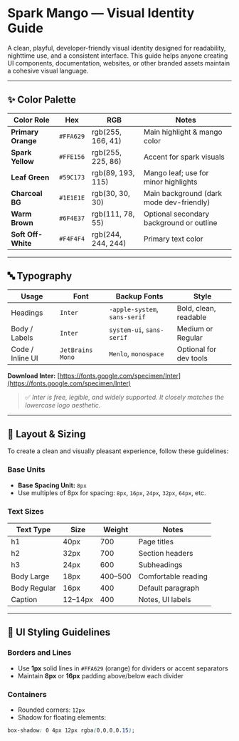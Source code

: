 # Spark Mango — Visual Identity Guide

A clean, playful, developer-friendly visual identity designed for readability, nighttime use, and a consistent interface. This guide helps anyone creating UI components, documentation, websites, or other branded assets maintain a cohesive visual language.

---

## ✨ Color Palette

| Color Role           | Hex       | RGB             | Notes |
|----------------------|-----------|------------------|-------|
| **Primary Orange**   | `#FFA629` | rgb(255, 166, 41) | Main highlight & mango color |
| **Spark Yellow**     | `#FFE156` | rgb(255, 225, 86) | Accent for spark visuals |
| **Leaf Green**       | `#59C173` | rgb(89, 193, 115) | Mango leaf; use for minor highlights |
| **Charcoal BG**      | `#1E1E1E` | rgb(30, 30, 30)   | Main background (dark mode dev-friendly) |
| **Warm Brown**       | `#6F4E37` | rgb(111, 78, 55)  | Optional secondary background or outline |
| **Soft Off-White**   | `#F4F4F4` | rgb(244, 244, 244) | Primary text color |

---

## 🔤 Typography

| Usage             | Font             | Backup Fonts                     | Style |
|------------------|------------------|----------------------------------|-------|
| Headings         | `Inter`          | `-apple-system`, `sans-serif`    | Bold, clean, readable |
| Body / Labels     | `Inter`          | `system-ui`, `sans-serif`        | Medium or Regular |
| Code / Inline UI | `JetBrains Mono` | `Menlo`, `monospace`             | Optional for dev tools |

**Download Inter:** [https://fonts.google.com/specimen/Inter](https://fonts.google.com/specimen/Inter)

> ✅ *Inter is free, legible, and widely supported. It closely matches the lowercase logo aesthetic.*

---

## 📐 Layout & Sizing

To create a clean and visually pleasant experience, follow these guidelines:

### Base Units
- **Base Spacing Unit:** `8px`  
- Use multiples of 8px for spacing: `8px`, `16px`, `24px`, `32px`, `64px`, etc.

### Text Sizes
| Text Type     | Size     | Weight | Notes |
|---------------|----------|--------|-------|
| h1            | 40px     | 700    | Page titles |
| h2            | 32px     | 700    | Section headers |
| h3            | 24px     | 600    | Subheadings |
| Body Large    | 18px     | 400–500| Comfortable reading |
| Body Regular  | 16px     | 400    | Default paragraph |
| Caption       | 12–14px  | 400    | Notes, UI labels |

---

## 🧩 UI Styling Guidelines

### Borders and Lines
- Use **1px** solid lines in `#FFA629` (orange) for dividers or accent separators
- Maintain **8px** or **16px** padding above/below each divider

### Containers
- Rounded corners: `12px`
- Shadow for floating elements:
```css
box-shadow: 0 4px 12px rgba(0,0,0,0.15);
